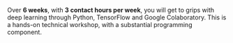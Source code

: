 <p> Over <b>6 weeks</b>, with <b>3 contact hours per week</b>, you will get to
grips with deep learning through Python, TensorFlow and Google Colaboratory.
This is a hands-on technical workshop, with a substantial programming
component.

<!--
Our experienced <a href="/team.html">instructors</a> will work closely to
support you to gain an intuitive understanding of deep learning, and hands-on
experience in solving problems across typical domains of deep learning, such
as understanding images, videos, text, and learning to harness the structure
within "raw" datasets. </p>
-->
